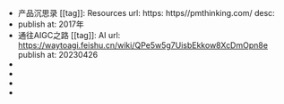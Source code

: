 - 产品沉思录
  [[tag]]: Resources
  url: https: https//pmthinking.com/
  desc:
- publish at: 2017年
- 通往AIGC之路
  [[tag]]: AI
  url: https://waytoagi.feishu.cn/wiki/QPe5w5g7UisbEkkow8XcDmOpn8e
  publish at: 20230426
-
-
-
-